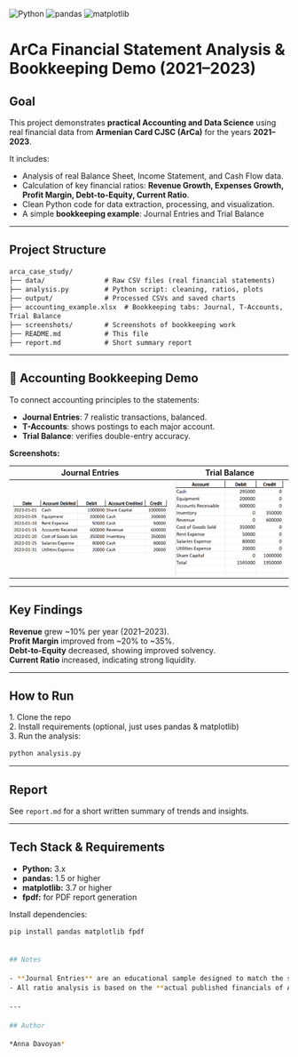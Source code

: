![Python](https://img.shields.io/badge/Python-3.x-blue)
![pandas](https://img.shields.io/badge/pandas-1.5+-lightgrey)
![matplotlib](https://img.shields.io/badge/matplotlib-3.7+-yellow)


# ArCa Financial Statement Analysis & Bookkeeping Demo (2021–2023)

## Goal

This project demonstrates **practical Accounting and Data Science** using real financial data from **Armenian Card CJSC (ArCa)** for the years **2021–2023**.

It includes:
- Analysis of real Balance Sheet, Income Statement, and Cash Flow data.
- Calculation of key financial ratios: **Revenue Growth, Expenses Growth, Profit Margin, Debt-to-Equity, Current Ratio**.
- Clean Python code for data extraction, processing, and visualization.
- A simple **bookkeeping example**: Journal Entries and Trial Balance

---

## Project Structure

```
arca_case_study/
├── data/               # Raw CSV files (real financial statements)
├── analysis.py         # Python script: cleaning, ratios, plots
├── output/             # Processed CSVs and saved charts
├── accounting_example.xlsx  # Bookkeeping tabs: Journal, T-Accounts, Trial Balance
├── screenshots/        # Screenshots of bookkeeping work
├── README.md           # This file
├── report.md           # Short summary report
```

---

## 🧾 Accounting Bookkeeping Demo

To connect accounting principles to the statements:
- **Journal Entries**: 7 realistic transactions, balanced.
- **T-Accounts**: shows postings to each major account.
- **Trial Balance**: verifies double-entry accuracy.

**Screenshots:**

| Journal Entries | Trial Balance |
|-----------------|----------------|
| ![Journal Entries](screenshots/journal_entries.png) | ![Trial Balance](screenshots/trial_balance.png) |

---

## Key Findings

**Revenue** grew ~10% per year (2021–2023).  
**Profit Margin** improved from ~20% to ~35%.  
**Debt-to-Equity** decreased, showing improved solvency.  
**Current Ratio** increased, indicating strong liquidity.

---

## How to Run

1️. Clone the repo  
2️. Install requirements (optional, just uses pandas & matplotlib)  
3️. Run the analysis:
```bash
python analysis.py
```

---

## Report

See `report.md` for a short written summary of trends and insights.

---
## Tech Stack & Requirements

- **Python:** 3.x
- **pandas:** 1.5 or higher
- **matplotlib:** 3.7 or higher
- **fpdf:** for PDF report generation

Install dependencies:
```bash
pip install pandas matplotlib fpdf


## Notes

- **Journal Entries** are an educational sample designed to match the scale of the real statements.
- All ratio analysis is based on the **actual published financials of ArCa CJSC**.

---

## Author

*Anna Davoyan*

